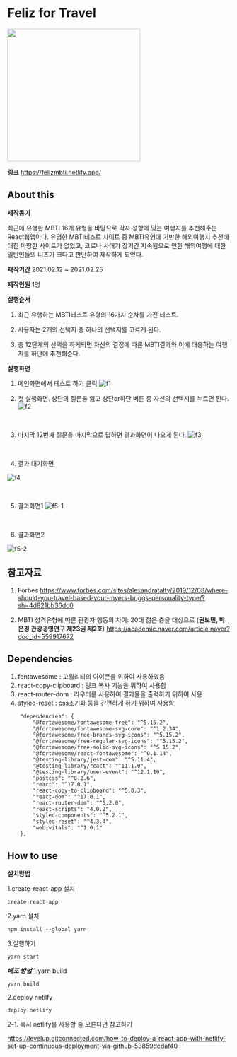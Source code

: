 # Feliz for Travel

<img src="https://user-images.githubusercontent.com/62472550/109385258-eb217c80-7935-11eb-8d19-0a112d4446ea.png" width="300">

**링크**
<a>https://felizmbti.netlify.app/

## About this

**제작동기**

최근에 유행한 MBTI 16개 유형을 바탕으로 각자 성향에 맞는 여행지를 추천해주는 React웹앱이다.
유명한 MBTI테스트 사이트 중 MBTI유형에 기반한 해외여행지 추천에 대한 마땅한 사이트가 없었고,
코로나 사태가 장기간 지속됨으로 인한 해외여행에 대한 일반인들의 니즈가 크다고 판단하여 제작하게 되었다.

**제작기간**
2021.02.12 ~ 2021.02.25

**제작인원**
1명

**실행순서**

1. 최근 유행하는 MBTI테스트 유형의 16가지 순차를 가진 테스트.

2. 사용자는 2개의 선택지 중 하나의 선택지를 고르게 된다.

3. 총 12단계의 선택을 하게되면 자신의 결정에 따른 MBTI결과와 이에 대응하는 여행지를 하단에 추천해준다.

**실행화면**

1. 메인화면에서 테스트 하기 클릭
   ![f1](https://user-images.githubusercontent.com/62472550/109384839-e14a4a00-7932-11eb-8183-1e730136cbb7.PNG)
   <br>

2. 첫 실행화면. 상단의 질문을 읽고 상단or하단 버튼 중 자신의 선택지를 누르면 된다.
   ![f2](https://user-images.githubusercontent.com/62472550/109384840-e27b7700-7932-11eb-82ca-1541b2aa33e1.PNG)

<br>

3. 마지막 12번째 질문을 마지막으로 답하면 결과화면이 나오게 된다.
   ![f3](https://user-images.githubusercontent.com/62472550/109384842-e27b7700-7932-11eb-8319-f6dd2e37bcfe.PNG)

<br>

4. 결과 대기화면

![f4](https://user-images.githubusercontent.com/62472550/109384843-e3140d80-7932-11eb-818b-8990afc06dce.PNG)

<br>

5. 결과화면1
   ![f5-1](https://user-images.githubusercontent.com/62472550/109384845-e3aca400-7932-11eb-96bf-7cd9abf76995.PNG)

<br>

6. 결과화면2

![f5-2](https://user-images.githubusercontent.com/62472550/109384846-e4453a80-7932-11eb-9671-387425cc1723.PNG)

## 참고자료

1. Forbes
   <a>https://www.forbes.com/sites/alexandratalty/2019/12/08/where-should-you-travel-based-your-myers-briggs-personality-type/?sh=4d821bb36dc0

2. MBTI 성격유형에 따른 관광자 행동의 차이: 20대 젊은 층을 대상으로 (**권보민, 박은경 관광경영연구 제23권 제2호**)
   <a>https://academic.naver.com/article.naver?doc_id=559917672

## Dependencies

1. fontawesome : 고퀄리티의 아이콘을 위하여 사용하였음
2. react-copy-clipboard : 링크 복사 기능을 위하여 사용함
3. react-router-dom : 라우터를 사용하여 결과물을 출력하기 위하여 사용
4. styled-reset : css초기화 등을 간편하게 하기 위하여 사용함.

```
	"dependencies": {
		"@fortawesome/fontawesome-free": "^5.15.2",
		"@fortawesome/fontawesome-svg-core": "^1.2.34",
		"@fortawesome/free-brands-svg-icons": "^5.15.2",
		"@fortawesome/free-regular-svg-icons": "^5.15.2",
		"@fortawesome/free-solid-svg-icons": "^5.15.2",
		"@fortawesome/react-fontawesome": "^0.1.14",
		"@testing-library/jest-dom": "^5.11.4",
		"@testing-library/react": "^11.1.0",
		"@testing-library/user-event": "^12.1.10",
		"postcss": "^8.2.6",
		"react": "^17.0.1",
		"react-copy-to-clipboard": "^5.0.3",
		"react-dom": "^17.0.1",
		"react-router-dom": "^5.2.0",
		"react-scripts": "4.0.2",
		"styled-components": "^5.2.1",
		"styled-reset": "^4.3.4",
		"web-vitals": "^1.0.1"
	},
```

## How to use

**설치방법**

1.create-react-app 설치

```
create-react-app
```

2.yarn 설치

```
npm install --global yarn
```

3.실행하기

```
yarn start
```

**_배포 방법_**
1.yarn build

```
yarn build
```

2.deploy netilfy

```
deploy netlify
```

2-1. 혹시 netlify를 사용할 줄 모른다면 참고하기

<a>https://levelup.gitconnected.com/how-to-deploy-a-react-app-with-netlify-set-up-continuous-deployment-via-github-53859dcdaf40
